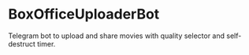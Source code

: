 # BoxOfficeUploaderBot
Telegram bot to upload and share movies with quality selector and self-destruct timer.

